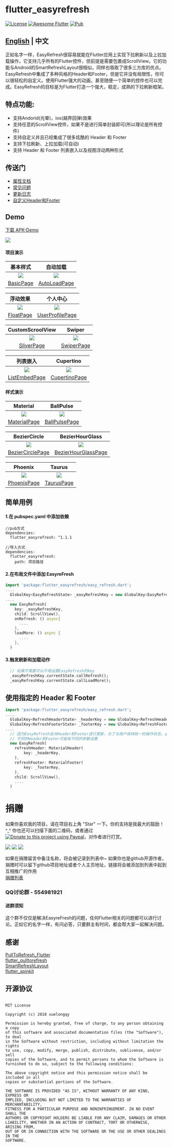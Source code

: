# flutter_easyrefresh

[![License](https://img.shields.io/badge/license-MIT-green.svg)](/LICENSE)
[![Awesome Flutter](https://img.shields.io/badge/Awesome-Flutter-blue.svg?longCache=true&style=flat-square)](https://stackoverflow.com/questions/tagged/flutter?sort=votes)
[![Pub](https://img.shields.io/badge/pub-v1.1.1-orange.svg)](https://pub.dartlang.org/packages/flutter_easyrefresh)

## [English](https://github.com/xuelongqy/flutter_easyrefresh/blob/master/README_EN.md) | 中文

正如名字一样，EasyRefresh很容易就能在Flutter应用上实现下拉刷新以及上拉加载操作，它支持几乎所有的Flutter控件，但前提是需要包裹成ScrollView。它的功能与Android的SmartRefreshLayout很相似，同样也吸取了很多三方库的优点。EasyRefresh中集成了多种风格的Header和Footer，但是它并没有局限性，你可以很轻松的自定义。使用Flutter强大的动画，甚至随便一个简单的控件也可以完成。EasyRefresh的目标是为Flutter打造一个强大，稳定，成熟的下拉刷新框架。

## 特点功能:

 - 支持Andorid(光晕)，ios(越界回弹)效果
 - 支持任意的ScrollView控件，如果不是进行简单封装即可(所以理论是所有控件)
 - 支持自定义并且已经集成了很多炫酷的 Header 和 Footer
 - 支持下拉刷新、上拉加载(可自动)
 - 支持 Header 和 Footer 列表嵌入以及视图浮动两种形式
 
## 传送门

 - [属性文档](https://github.com/xuelongqy/flutter_easyrefresh/blob/master/art/md/cn/PROPERTY.md)
 - [常见问题](https://github.com/xuelongqy/flutter_easyrefresh/blob/master/art/md/cn/FAQ.md)
 - [更新日志](https://github.com/xuelongqy/flutter_easyrefresh/blob/master/art/md/cn/CHANGELOG.md)
 - [自定义Header和Footer](https://github.com/xuelongqy/flutter_easyrefresh/blob/master/art/md/cn/CUSTOM_HEADER_FOOTER.md)

## Demo
[下载 APK-Demo](https://github.com/xuelongqy/flutter_easyrefresh/raw/master/art/pkg/EasyRefresh.apk)

![](https://raw.githubusercontent.com/xuelongqy/flutter_easyrefresh/master/art/image/apk_QRCode.png)

#### 项目演示
|基本样式|自动加载|
|:---:|:---:|
|![](https://raw.githubusercontent.com/xuelongqy/flutter_easyrefresh/master/art/image/basic.gif)|![](https://raw.githubusercontent.com/xuelongqy/flutter_easyrefresh/master/art/image/auto_load.gif)|
|[BasicPage](https://github.com/xuelongqy/flutter_easyrefresh/blob/master/example/lib/page/sample/basic_page.dart)|[AutoLoadPage](https://github.com/xuelongqy/flutter_easyrefresh/blob/master/example/lib/page/sample/auto_load_page.dart)|

|浮动效果|个人中心|
|:---:|:---:|
|![](https://raw.githubusercontent.com/xuelongqy/flutter_easyrefresh/master/art/image/float.gif)|![](https://github.com/xuelongqy/flutter_easyrefresh/raw/master/art/image/user_profile.gif)|
|[FloatPage](https://github.com/xuelongqy/flutter_easyrefresh/blob/master/example/lib/page/sample/float_page.dart)|[UserProfilePage](https://github.com/xuelongqy/flutter_easyrefresh/blob/master/example/lib/page/sample/user_profile_page.dart)|

|CustomScroolView|Swiper|
|:---:|:---:|
|![](https://raw.githubusercontent.com/xuelongqy/flutter_easyrefresh/master/art/image/sliver.gif)|![](https://github.com/xuelongqy/flutter_easyrefresh/raw/master/art/image/swiper.gif)|
|[SliverPage](https://github.com/xuelongqy/flutter_easyrefresh/blob/master/example/lib/page/sample/sliver_page.dart)|[SwiperPage](https://github.com/xuelongqy/flutter_easyrefresh/blob/master/example/lib/page/sample/swiper_page.dart)|

|列表嵌入|Cupertino|
|:---:|:---:|
|![](https://raw.githubusercontent.com/xuelongqy/flutter_easyrefresh/master/art/image/list_embed.gif)|![](https://github.com/xuelongqy/flutter_easyrefresh/raw/master/art/image/cupertino.gif)|
|[ListEmbedPage](https://github.com/xuelongqy/flutter_easyrefresh/blob/master/example/lib/page/sample/sliver_page.dart)|[CupertinoPage](https://github.com/xuelongqy/flutter_easyrefresh/blob/master/example/lib/page/sample/swiper_page.dart)|

#### 样式演示
|Material|BallPulse|
|:---:|:---:|
|![](https://raw.githubusercontent.com/xuelongqy/flutter_easyrefresh/master/art/image/material.gif)|![](https://raw.githubusercontent.com/xuelongqy/flutter_easyrefresh/master/art/image/ball_pulse.gif)|
|[MaterialPage](https://github.com/xuelongqy/flutter_easyrefresh/blob/master/example/lib/page/style/material_page.dart)|[BallPulsePage](https://github.com/xuelongqy/flutter_easyrefresh/blob/master/example/lib/page/style/ball_pulse_page.dart)|

|BezierCircle|BezierHourGlass|
|:---:|:---:|
|![](https://raw.githubusercontent.com/xuelongqy/flutter_easyrefresh/master/art/image/bezier_circle.gif)|![](https://raw.githubusercontent.com/xuelongqy/flutter_easyrefresh/master/art/image/bezier_hour_glass.gif)|
|[BezierCirclePage](https://github.com/xuelongqy/flutter_easyrefresh/blob/master/example/lib/page/style/bezier_circle_page.dart)|[BezierHourGlassPage](https://github.com/xuelongqy/flutter_easyrefresh/blob/master/example/lib/page/style/bezier_hour_glass_page.dart)|

|Phoenix|Taurus|
|:---:|:---:|
|![](https://raw.githubusercontent.com/xuelongqy/flutter_easyrefresh/master/art/image/phoenix.gif)|![](https://raw.githubusercontent.com/xuelongqy/flutter_easyrefresh/master/art/image/taurus.gif)|
|[PhoenixPage](https://github.com/xuelongqy/flutter_easyrefresh/blob/master/example/lib/page/style/phoenix_page.dart)|[TaurusPage](https://github.com/xuelongqy/flutter_easyrefresh/blob/master/example/lib/page/style/taurus_page.dart)|
 
## 简单用例
#### 1.在 pubspec.yaml 中添加依赖
```
//pub方式
dependencies:
  flutter_easyrefresh: ^1.1.1

//导入方式
dependencies:
  flutter_easyrefresh:
    path: 项目路径
```
#### 2.在布局文件中添加 EasyreFresh
```dart
import 'package:flutter_easyrefresh/easy_refresh.dart';
....
  GlobalKey<EasyRefreshState> _easyRefreshKey = new GlobalKey<EasyRefreshState>();
....
  new EasyRefresh(
    key: _easyRefreshKey,
    child: ScrollView(),
    onRefresh: () async{
      ....
    },
    loadMore: () async {
      ....
    },
  )
```
#### 3.触发刷新和加载动作
```dart
  // 如果不需要可以不用设置EasyRefresh的key
  _easyRefreshKey.currentState.callRefresh();
  _easyRefreshKey.currentState.callLoadMore();
```

## 使用指定的 Header 和 Footer
```dart
import 'package:flutter_easyrefresh/easy_refresh.dart';
....
  GlobalKey<RefreshHeaderState> _headerKey = new GlobalKey<RefreshHeaderState>();
  GlobalKey<RefreshFooterState> _footerKey = new GlobalKey<RefreshFooterState>();
....
  // 因为EasyRefresh会对Header和Footer进行更新，为了与用户保持统一的操作状态，必须设置key
  // 不同的Header和Footer可能有不同的参数设置
  new EasyRefresh(
    refreshHeader: MaterialHeader(
        key: _headerKey,
    ),
    refreshFooter: MaterialFooter(
        key: _footerKey,
    ),
    child: ScrollView(),
    ....
  )
```

# 捐赠
如果你喜欢我的项目，请在项目右上角 "Star" 一下。你的支持是我最大的鼓励！ ^_^
你也还可以扫描下面的二维码，或者通过[![Donate to this project using Paypal](https://img.shields.io/badge/paypal-donate-yellow.svg)](https://www.paypal.com/cgi-bin/webscr?cmd=_s-xclick&hosted_button_id=334PPRBZTY3J8&source=url)，对作者进行打赏。  

![](https://raw.githubusercontent.com/xuelongqy/donation/master/pay_alipay.jpg?raw=true) ![](https://raw.githubusercontent.com/xuelongqy/donation/master/pay_wxpay.jpg?raw=true) ![](https://raw.githubusercontent.com/xuelongqy/donation/master/pay_tencent.jpg?raw=true)

如果在捐赠留言中备注名称，将会被记录到列表中~ 如果你也是github开源作者，捐赠时可以留下github项目地址或者个人主页地址，链接将会被添加到列表中起到互相推广的作用  
[捐赠列表](https://github.com/xuelongqy/donation/blob/master/flutter_easyrefresh.md)

### QQ讨论群 - 554981921
#### 进群须知
这个群不仅仅是解决EasyreFresh的问题，任何Flutter相关的问题都可以进行讨论。正如它的名字一样，有问必答，只要群主有时间，都会帮大家一起解决问题。

## 感谢
[PullToRefresh_Flutter](https://github.com/baoolong/PullToRefresh_Flutter)  
[flutter_pulltorefresh](https://github.com/peng8350/flutter_pulltorefresh)  
[SmartRefreshLayout](https://github.com/scwang90/SmartRefreshLayout)  
[flutter_spinkit](https://github.com/jogboms/flutter_spinkit)  

## 开源协议
 
```
 
MIT License

Copyright (c) 2018 xuelongqy

Permission is hereby granted, free of charge, to any person obtaining a copy
of this software and associated documentation files (the "Software"), to deal
in the Software without restriction, including without limitation the rights
to use, copy, modify, merge, publish, distribute, sublicense, and/or sell
copies of the Software, and to permit persons to whom the Software is
furnished to do so, subject to the following conditions:

The above copyright notice and this permission notice shall be included in all
copies or substantial portions of the Software.

THE SOFTWARE IS PROVIDED "AS IS", WITHOUT WARRANTY OF ANY KIND, EXPRESS OR
IMPLIED, INCLUDING BUT NOT LIMITED TO THE WARRANTIES OF MERCHANTABILITY,
FITNESS FOR A PARTICULAR PURPOSE AND NONINFRINGEMENT. IN NO EVENT SHALL THE
AUTHORS OR COPYRIGHT HOLDERS BE LIABLE FOR ANY CLAIM, DAMAGES OR OTHER
LIABILITY, WHETHER IN AN ACTION OF CONTRACT, TORT OR OTHERWISE, ARISING FROM,
OUT OF OR IN CONNECTION WITH THE SOFTWARE OR THE USE OR OTHER DEALINGS IN THE
SOFTWARE.

 
 ```
